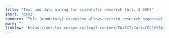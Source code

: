 ```yaml
---
title: "Text and data mining for scientific research (Art. 3 DSM)"
short: "dsm3"
summary: "This (mandatory) exception allows certain research organisations and cultural heritage institutions to reproduce works and other protected subject matter (other than software), as well as to extract the contents of databases, in order to perform text and data mining for the purposes of scientific research. Only those materials to which they have lawful access to can be mined under this provision. Copies created in the course of text and data mining can be stored with an appropriate level of security, and there is no limit on how long they can be stored. The permitted uses are not subject to compensation. The exception cannot be overridden by contract. The recitals clarify that illustration for teaching includes uses that support, enrich or complement the teaching and uses in examinations."
more: ""
linklaw: "https://eur-lex.europa.eu/legal-content/EN/TXT/?uri=CELEX%3A32019L0790#003"
---
```


